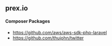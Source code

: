 prex.io
---

#### Composer Packages

- https://github.com/aws/aws-sdk-php-laravel
- https://github.com/thujohn/twitter